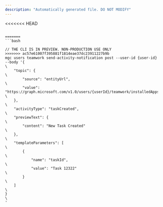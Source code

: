 ```yaml
---
description: "Automatically generated file. DO NOT MODIFY"
---
```


<<<<<<< HEAD
```cli

=======
```bash

// THE CLI IS IN PREVIEW. NON-PRODUCTION USE ONLY
>>>>>>> ac57e61007f395881f1814eae37dc23911227b9b
mgc users teamwork send-activity-notification post --user-id {user-id} --body '{\
    "topic": {\
        "source": "entityUrl",\
        "value": "https://graph.microsoft.com/v1.0/users/{userId}/teamwork/installedApps/{installationId}"\
    },\
    "activityType": "taskCreated",\
    "previewText": {\
        "content": "New Task Created"\
    },\
    "templateParameters": [\
        {\
            "name": "taskId",\
            "value": "Task 12322"\
        }\
    ]\
}\
'

```